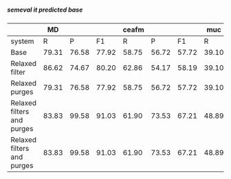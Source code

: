 ##### semeval it predicted base

|  | MD |  |  | ceafm |  |  | muc |  |  | bcub |  |  | blanc |  |  | conll | | |
| --- | --- | --- | --- | --- | --- | --- | --- | --- | --- | --- | --- | --- | --- | --- | --- | --- | --- | --- |
| system | R | P | F1 | R | P | F1 | R | P | F1 | R | P | F1 | R | P | F1 | R | P | F1 |
| Base | 79.31 | 76.58 | 77.92 | 58.75 | 56.72 | 57.72 | 39.10 | 42.79 | 40.86 | 60.04 | 65.24 | 62.53 | 36.60 | 45.69 | 38.12 | 52.63 | 54.92 | 53.70 |
| Relaxed filter | 86.62 | 74.67 | 80.20 | 62.86 | 54.17 | 58.19 | 39.10 | 42.79 | 40.86 | 64.64 | 64.54 | 64.59 | 42.45 | 44.12 | 39.59 | 55.53 | 53.83 | 54.55 |
| Relaxed purges | 79.31 | 76.58 | 77.92 | 58.75 | 56.72 | 57.72 | 39.10 | 42.79 | 40.86 | 60.04 | 65.24 | 62.53 | 36.60 | 45.69 | 38.12 | 52.63 | 54.92 | 53.70 |
| Relaxed filters and purges | 83.83 | 99.58 | 91.03 | 61.90 | 73.53 | 67.21 | 48.89 | 64.07 | 55.46 | 63.72 | 88.22 | 73.99 | 42.05 | 79.63 | 52.26 | 58.17 | 75.27 | 65.55 |
| Relaxed filters and purges | 83.83 | 99.58 | 91.03 | 61.90 | 73.53 | 67.21 | 48.89 | 64.07 | 55.46 | 63.72 | 88.22 | 73.99 | 42.05 | 79.63 | 52.26 | 58.17 | 75.27 | 65.55 |
